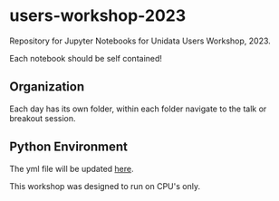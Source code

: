# users-workshop-2023

Repository for Jupyter Notebooks for Unidata Users Workshop, 2023.

Each notebook should be self contained!

## Organization

Each day has its own folder, within each folder navigate to the talk or breakout session.

## Python Environment

The yml file will be updated [here](https://github.com/Unidata/science-gateway/tree/master/jupyter-images).

This workshop was designed to run on CPU's only. 
